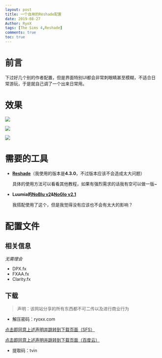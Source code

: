 ```yaml
---
layout: post
title: 一个自用的Reshade配置
date: 2019-08-27
Author: RyoX
tags: [The Sims 4,Reshade]
comments: true
toc: true
---
```


# 前言

下过好几个别的作者配置，但是界面特别UI都会非常刺眼睛甚至模糊，不适合日常游玩，于是就自己调了一个出来日常用。

# 效果

![](https://raw.githubusercontent.com/ryoxxyz/MyPage/master/images/2019-08-27/reshade_humen_effect_0.png)

<!--break-->

![](https://raw.githubusercontent.com/ryoxxyz/MyPage/master/images/2019-08-27/reshade_humen_effect_1.png)

![](https://raw.githubusercontent.com/ryoxxyz/MyPage/master/images/2019-08-27/reshade_environment_0.png)

# 需要的工具

- **[Reshade](https://reshade.me/ "Reshade")**（我使用的版本是**4.3.0**，不过版本应该不会造成太大问题）

  具体的使用方法可以看看其他教程，如果有强烈需求的话我有空可以做一版~

- **Luumia的[NoBlu v2](https://luumiasims.com/post/176043227929/its-been-well-over-a-year-since-noblu-v1-came-out "NoBlu v2")&[NoGlo v2.1](https://luumiasims.com/post/167217001494/i-released-the-noglo-mod-about-a-year-and-a-half "NoGlo v2.1")**

  我搭配使用了这个，但是我觉得没有应该也不会有太大的影响？

# 配置文件

## 相关信息

*无需理会*

- DPX.fx
- FXAA.fx
- Clarity.fx

## 下载

> 声明：该网站分享的所有东西都不可二传以及进行商业行为

- 解压密码：ryoxx.com

[点击即同意上述声明并跳转到下载页面（SFS）](http://www.simfileshare.net/download/1202325/ "SFS")

[点击即同意上述声明并跳转到下载页面（百度云）](https://pan.baidu.com/s/1TPz_6OMcLxry3WzzGtyq6w "BaiduPan")

- 提取码：tvin
